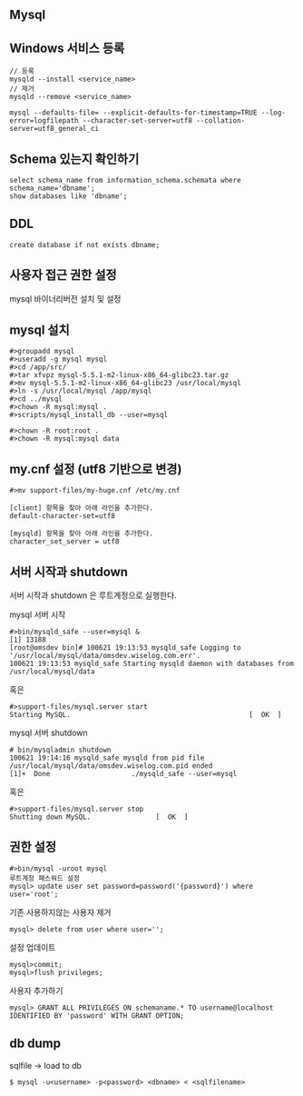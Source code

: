 ## Mysql

## Windows 서비스 등록

```
// 등록
mysqld --install <service_name>
// 제거
mysqld --remove <service_name>
```


```
mysql --defaults-file= --explicit-defaults-for-timestamp=TRUE --log-error=logfilepath --character-set-server=utf8 --collation-server=utf8_general_ci
```

## Schema 있는지 확인하기

	select schema_name from information_schema.schemata where schema_name='dbname';
	show databases like 'dbname';

## DDL

	create database if not exists dbname;

## 사용자 접근 권한 설정


mysql 바이너리버전 설치 및 설정

## mysql 설치

	#>groupadd mysql
	#>useradd -g mysql mysql
	#>cd /app/src/
	#>tar xfvpz mysql-5.5.1-m2-linux-x86_64-glibc23.tar.gz 
	#>mv mysql-5.5.1-m2-linux-x86_64-glibc23 /usr/local/mysql
	#>ln -s /usr/local/mysql /app/mysql 
	#>cd ../mysql
	#>chown -R mysql:mysql . 
	#>scripts/mysql_install_db --user=mysql 

	#>chown -R root:root . 
	#>chown -R mysql:mysql data 

## my.cnf 설정 (utf8 기반으로 변경) 

	#>mv support-files/my-huge.cnf /etc/my.cnf 

	[client] 항목을 찾아 아래 라인을 추가한다. 
	default-character-set=utf8 

	[mysqld] 항목을 찾아 아래 라인을 추가한다. 
	character_set_server = utf8


## 서버 시작과 shutdown 
서버 시작과 shutdown 은 루트계정으로 실행한다. 

mysql 서버 시작 

	#>bin/mysqld_safe --user=mysql & 
	[1] 13188
	[root@omsdev bin]# 100621 19:13:53 mysqld_safe Logging to '/usr/local/mysql/data/omsdev.wiselog.com.err'.
	100621 19:13:53 mysqld_safe Starting mysqld daemon with databases from /usr/local/mysql/data

혹은 

	#>support-files/mysql.server start 
	Starting MySQL.                                            [  OK  ]



mysql 서버 shutdown

```
# bin/mysqladmin shutdown
100621 19:14:16 mysqld_safe mysqld from pid file /usr/local/mysql/data/omsdev.wiselog.com.pid ended
[1]+  Done                    ./mysqld_safe --user=mysql
```

혹은

```
#>support-files/mysql.server stop
Shutting down MySQL.                [  OK  ]
```

## 권한 설정

	#>bin/mysql -uroot mysql 
	루트계정 패스워드 설정 
	mysql> update user set password=password('{password}') where user='root';

기존 사용하지않는 사용자 제거 

	mysql> delete from user where user='';

설정 업데이트 

	mysql>commit;
	mysql>flush privileges; 

사용자 추가하기 

    mysql> GRANT ALL PRIVILEGES ON schemaname.* TO username@localhost IDENTIFIED BY 'password' WITH GRANT OPTION; 


## db dump 

sqlfile -> load to db 

	$ mysql -u<username> -p<password> <dbname> < <sqlfilename> 